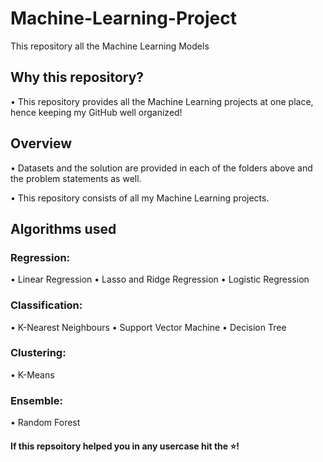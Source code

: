 # Machine-Learning-Project
This repository all the Machine Learning Models

## Why this repository?

• This repository provides all the Machine Learning projects at one place, hence keeping my GitHub well organized!

## Overview

• Datasets and the solution are provided in each of the folders above and the problem statements as well.

• This repository consists of all my Machine Learning projects.

## Algorithms used

### Regression:

• Linear Regression
• Lasso and Ridge Regression
• Logistic Regression

### Classification:

• K-Nearest Neighbours
• Support Vector Machine
• Decision Tree

### Clustering:

• K-Means

### Ensemble:

• Random Forest

#### If this repsoitory helped you in any usercase hit the ⭐!

